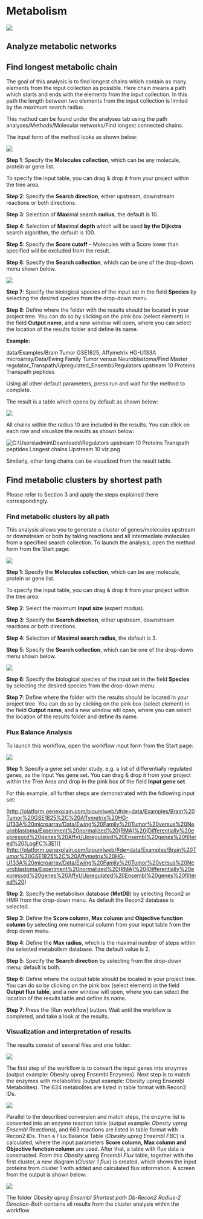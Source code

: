 # Metabolism

![](media/0fb63da1494f75eac021f7632690e129.png)

## Analyze metabolic networks

## Find longest metabolic chain

The goal of this analysis is to find longest chains which contain as many
elements from the input collection as possible. Here chain means a path which
starts and ends with the elements from the input collection. In this path the
length between two elements from the input collection is limited by the maximum
search radius. 

This method can be found under the analyses tab using the path
analyses/Methods/Molecular networks/Find longest connected chains.

The input form of the method looks as shown below:

![](media/6aac32763dcb85c70f7dba419b58a34c.png)

**Step 1**: Specify the **Molecules collection**, which can be any molecule,
protein or gene list.

To specify the input table, you can drag & drop it from your project within the
tree area.

**Step 2**: Specify the **Search direction**, either upstream, downstream
reactions or both directions.

**Step 3**: Selection of **Max**imal search **radius**, the default is 10.

**Step 4**: Selection of **Max**imal **depth** which will be used **by the Dijkstra** search algorithm, the default is 100.

**Step 5**: Specify the **Score cutoff** – Molecules with a Score lower than specified will be excluded from the result.

**Step 6**: Specify the **Search collection**, which can be one of the drop-down menu shown below.

![](media/b350bec02cf321b9025188e61b5ca6f3.png)

**Step 7**: Specify the biological species of the input set in the field
**Species** by selecting the desired species from the drop-down menu.

**Step 8**: Define where the folder with the results should be located in your
project tree. You can do so by clicking on the pink box (select element) in the
field **Output name**, and a new window will open, where you can select the
location of the results folder and define its name.

**Example:**

data/Examples/Brain Tumor GSE1825, Affymetrix HG-U133A microarray/Data/Ewing
Family Tumor versus Neuroblastoma/Find Master
regulator_Transpath/Upregulated_Ensembl/Regulators upstream 10 Proteins
Transpath peptides

Using all other default parameters, press run and wait for the method to
complete.

The result is a table which opens by default as shown below:

![](media/d6ec5e65c439a272a912d51abf738531.png)

All chains within the radius 10 are included in the results. You can click on
each row and visualize the results as shown below:

![C:\\Users\\admin\\Downloads\\Regulators upstream 10 Proteins Transpath peptides Longest chains Upstream 10 viz.png](media/b464e0cd8cec1a75faa78ecec8bb5c98.png)

Similarly, other long chains can be visualized from the result table.

## Find metabolic clusters by shortest path

Please refer to Section 3 and apply the steps explained there correspondingly.

### Find metabolic clusters by all path

This analysis allows you to generate a cluster of genes/molecules upstream or
downstream or both by taking reactions and all intermediate molecules from a
specified search collection. To launch the analysis, open the method form from
the Start page:

![](media/8625f7ed75f09e0432ac57eace3d2712.png)

**Step 1**: Specify the **Molecules collection**, which can be any molecule,
protein or gene list.

To specify the input table, you can drag & drop it from your project within the
tree area.

**Step 2**: Select the maximum **Input size** (expert modus).

**Step 3**: Specify the **Search direction**, either upstream, downstream
reactions or both directions.

**Step 4**: Selection of **Maximal search radius**, the default is 3.

**Step 5**: Specify the **Search collection**, which can be one of the drop-down
menu shown below.

![](media/229d3e222a23fb1fb2bc03f14445bd2d.png)

**Step 6**: Specify the biological species of the input set in the field
**Species** by selecting the desired species from the drop-down menu.

**Step 7**: Define where the folder with the results should be located in your
project tree. You can do so by clicking on the pink box (select element) in the
field **Output name**, and a new window will open, where you can select the
location of the results folder and define its name.

### Flux Balance Analysis

To launch this workflow, open the workflow input form from the Start page:

![](media/7e8f6395e0261e272402801af1f2e310.png)

**Step 1**: Specify a gene set under study, e.g. a list of differentially
regulated genes, as the Input Yes gene set. You can drag & drop it from your
project within the Tree Area and drop in the pink box of the field **Input gene
set**.

For this example, all further steps are demonstrated with the following input
set:

[http://platform.genexplain.com/bioumlweb/\#de=data/Examples/Brain%20Tumor%20GSE1825%2C%20Affymetrix%20HG-U133A%20microarray/Data/Ewing%20Family%20Tumor%20versus%20Neuroblastoma/Experiment%20normalized%20(RMA)%20(Differentially%20expressed%20genes%20Affy)/Upregulated%20Ensembl%20genes%20filtered%20(LogFC%3E1)]
(http://platform.genexplain.com/bioumlweb/#de=data/Examples/Brain%20Tumor%20GSE1825%2C%20Affymetrix%20HG-U133A%20microarray/Data/Ewing%20Family%20Tumor%20versus%20Neuroblastoma/Experiment%20normalized%20(RMA)%20(Differentially%20expressed%20genes%20Affy)/Upregulated%20Ensembl%20genes%20filtered%20)

**Step 2**: Specify the metabolism database (**MetDB**) by selecting Recon2 or
HMR from the drop-down menu. As default the Recon2 database is selected.

**Step 3**: Define the **Score column, Max column** and **Objective function
column** by selecting one numerical column from your input table from the drop
down menu.

**Step 4**: Define the **Max radius**, which is the maximal number of steps
within the selected metabolism database. The default value is 2.

**Step 5**: Specify the **Search direction** by selecting from the drop-down
menu; default is both.

**Step 6**: Define where the output table should be located in your project
tree. You can do so by clicking on the pink box (select element) in the field
**Output flux table**, and a new window will open, where you can select the
location of the results table and define its name.

**Step 7**: Press the [Run workflow] button. Wait until the workflow is
completed, and take a look at the results.

### Visualization and interpretation of results

The results consist of several files and one folder:

![](media/2da489c274a4e0c4ee426e107060eceb.png)

The first step of the workflow is to convert the input genes into enzymes
(output example: Obesity upreg Ensembl Enzymes). Next step is to match the
enzymes with metabolites (output example: Obesity upreg Ensembl Metabolites).
The 634 metabolites are listed in table format with Recon2 IDs.

![](media/eb6b5bff8abe44d71ac1a67491360abe.png)

Parallel to the described conversion and match steps, the enzyme list is
converted into an enzyme reaction table (output example: *Obesity upreg Ensembl
Reactions*), and 663 reactions are listed in table format with Recon2 IDs. Then
a Flux Balance Table (*Obesity upreg Ensembl FBC*) is calculated, where the
input parameters **Score column, Max column and Objective function column** are
used. After that, a table with flux data is constructed. From this *Obesity
upreg Ensembl Flux* table, together with the first cluster, a new diagram
(*Cluster 1 flux*) is created, which shows the input proteins from cluster 1
with added and calculated flux information. A screen from the output is shown
below:

![](media/a34e11854378ce6f1351ab559f3cb3e8.png)

The folder *Obesity upreg Ensembl Shortest path Db-Recon2 Radius-2
Direction-Both* contains all results from the cluster analysis within the
workflow.
